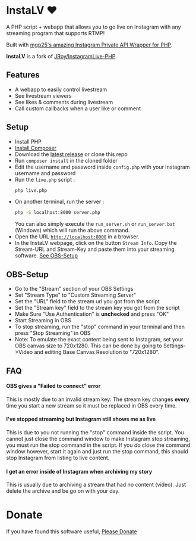 # InstaLV ❤

A PHP script + webapp that allows you to go live on Instagram with any streaming program that supports RTMP!

Built with [mgp25's amazing Instagram Private API Wrapper for PHP](https://github.com/mgp25/Instagram-API/).

**InstaLV** is a fork of [JRoy/InstagramLive-PHP](https://github.com/JRoy/InstagramLive-PHP).

## Features

* A webapp to easily control livestream
* See livestream viewers
* See likes & comments during livestream
* Call custom callbacks when a user like or comment

## Setup

* Install PHP
* [Install Composer](https://getcomposer.org/download/)
* Download the [latest release](https://github.com/subins2000/InstaLV/releases) or clone this repo
* Run ```composer install``` in the cloned folder
* Edit the username and password inside `config.php` with your Instagram username and password
* Run the `live.php` script :
    ```bash
    php live.php
    ```
* On another terminal, run the server :
    ```bash
    php -S localhost:8000 server.php
    ```
  You can also simply execute the `run_server.sh` or `run_server.bat` (Windows) which will run the above command.
* Open the URL [`http://localhost:8000`](http://localhost:8000) in a browser.
* In the InstaLV webpage, click on the button `Stream Info`. Copy the Stream-URL and Stream-Key and paste them into your streaming software. [See OBS-Setup](#obs-setup)

## OBS-Setup

* Go to the "Stream" section of your OBS Settings
* Set "Stream Type" to "Custom Streaming Server"
* Set the "URL" field to the stream url you got from the script
* Set the "Stream key" field to the stream key you got from the script
* Make Sure "Use Authentication" is **unchecked** and press "OK"
* Start Streaming in OBS
* To stop streaming, run the "stop" command in your terminal and then press "Stop Streaming" in OBS
* Note: To emulate the exact content being sent to Instagram, set your OBS canvas size to 720x1280. This can be done by going to Settings->Video and editing Base Canvas Resolution to "720x1280".

## FAQ

#### OBS gives a "Failed to connect" error

This is mostly due to an invalid stream key: The stream key changes **every** time you start a new stream so it must be replaced in OBS every time.

#### I've stopped streaming but Instagram still shows me as live

This is due to you not running the "stop" command inside the script. You cannot just close the command window to make Instagram stop streaming, you must run the stop command in the script. If you *do* close the command window however, start it again and just run the stop command, this should stop Instagram from listing to live content.

#### I get an error inside of Instagram when archiving my story

This is usually due to archiving a stream that had no content (video). Just delete the archive and be go on with your day.

# Donate

If you have found this software useful, [Please Donate](https://subinsb.com/donate)
